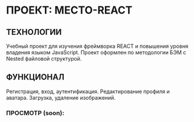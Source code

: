 # ПРОЕКТ: МЕСТО-REACT

## ТЕХНОЛОГИИ
Учебный проект для изучения фреймворка REACT и повышения уровня владения языком JavaScript. Проект оформлен по методологии БЭМ с Nested файловой структурой.

## ФУНКЦИОНАЛ
Регистрация, вход, аутентификация. Редактирование профиля и аватара. Загрузка, удаление изображений. 

### ПРОСМОТР (soon):